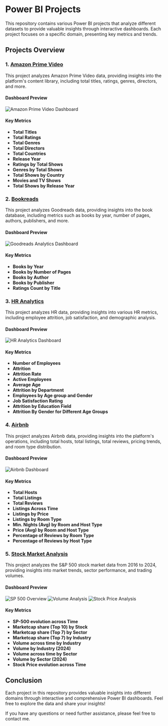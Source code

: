 # Power BI Projects

This repository contains various Power BI projects that analyze different datasets to provide valuable insights through interactive dashboards. Each project focuses on a specific domain, presenting key metrics and trends.

## Projects Overview

### 1. [Amazon Prime Video](./Amazon-Prime-Video)

This project analyzes Amazon Prime Video data, providing insights into the platform's content library, including total titles, ratings, genres, directors, and more.

#### Dashboard Preview
![Amazon Prime Video Dashboard](./Amazon-Prime-Video/Amazon%20Prime%20Video.PNG)

#### Key Metrics
- **Total Titles**
- **Total Ratings**
- **Total Genres**
- **Total Directors**
- **Total Countries**
- **Release Year**
- **Ratings by Total Shows**
- **Genres by Total Shows**
- **Total Shows by Country**
- **Movies and TV Shows**
- **Total Shows by Release Year**

### 2. [Bookreads](./Goodreads-Analytics)

This project analyzes Goodreads data, providing insights into the book database, including metrics such as books by year, number of pages, authors, publishers, and more.

#### Dashboard Preview
![Goodreads Analytics Dashboard](./Goodreads/Goodreads.PNG)

#### Key Metrics
- **Books by Year**
- **Books by Number of Pages**
- **Books by Author**
- **Books by Publisher**
- **Ratings Count by Title**

### 3. [HR Analytics](./HR-Analytics)

This project analyzes HR data, providing insights into various HR metrics, including employee attrition, job satisfaction, and demographic analysis.

#### Dashboard Preview
![HR Analytics Dashboard](./HR-Analytics/HR%20Analytics%20Dashboard.PNG)

#### Key Metrics
- **Number of Employees**
- **Attrition**
- **Attrition Rate**
- **Active Employees**
- **Average Age**
- **Attrition by Department**
- **Employees by Age group and Gender**
- **Job Satisfaction Rating**
- **Attrition by Education Field**
- **Attrition By Gender for Different Age Groups**

### 4. [Airbnb](./Airbnb)

This project analyzes Airbnb data, providing insights into the platform's operations, including total hosts, total listings, total reviews, pricing trends, and room type distribution.

#### Dashboard Preview
![Airbnb Dashboard](./Airbnb/airbnb.png)

#### Key Metrics
- **Total Hosts**
- **Total Listings**
- **Total Reviews**
- **Listings Across Time**
- **Listings by Price**
- **Listings by Room Type**
- **Min. Nights (Avg) by Room and Host Type**
- **Price (Avg) by Room and Host Type**
- **Percentage of Reviews by Room Type**
- **Percentage of Reviews by Host Type**

### 5. [Stock Market Analysis](./Stock-Market-Analysis)

This project analyzes the S&P 500 stock market data from 2016 to 2024, providing insights into market trends, sector performance, and trading volumes.

#### Dashboard Preview
![SP 500 Overview](./Stock-Market/Images/1.SP_500.png)
![Volume Analysis](./Stock-Market/Images/2.Volume.png)
![Stock Price Analysis](./Stock-Market/Images/3.Stock_Price.png)

#### Key Metrics
- **SP-500 evolution across Time**
- **Marketcap share (Top 10) by Stock**
- **Marketcap share (Top 7) by Sector**
- **Marketcap share (Top 7) by Industry**
- **Volume across time by Industry**
- **Volume by Industry (2024)**
- **Volume across time by Sector**
- **Volume by Sector (2024)**
- **Stock Price evolution across Time**

## Conclusion
Each project in this repository provides valuable insights into different domains through interactive and comprehensive Power BI dashboards. Feel free to explore the data and share your insights!

If you have any questions or need further assistance, please feel free to contact me.